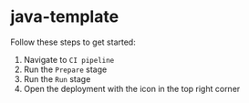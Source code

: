 # java-template

Follow these steps to get started:
1. Navigate to `CI pipeline` 
2. Run the `Prepare` stage
3. Run the `Run` stage
4. Open the deployment with the icon in the top right corner 

